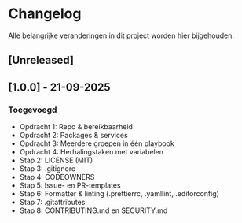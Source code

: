 # Changelog
Alle belangrijke veranderingen in dit project worden hier bijgehouden.

## [Unreleased]

## [1.0.0] - 21-09-2025
### Toegevoegd
- Opdracht 1: Repo & bereikbaarheid
- Opdracht 2: Packages & services
- Opdracht 3: Meerdere groepen in één playbook
- Opdracht 4: Herhalingstaken met variabelen
- Stap 2: LICENSE (MIT)
- Stap 3: .gitignore
- Stap 4: CODEOWNERS
- Stap 5: Issue- en PR-templates
- Stap 6: Formatter & linting (.prettierrc, .yamllint, .editorconfig)
- Stap 7: .gitattributes
- Stap 8: CONTRIBUTING.md en SECURITY.md
